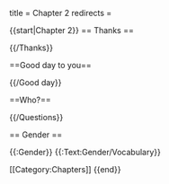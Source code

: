 title = Chapter 2
redirects =
>>>>

{{start|Chapter 2}}
== Thanks ==

{{/Thanks}}

==Good day to you==

{{/Good day}}

==Who?==

{{/Questions}}

== Gender ==

{{:Gender}}
{{:Text:Gender/Vocabulary}}


[[Category:Chapters]]
{{end}}